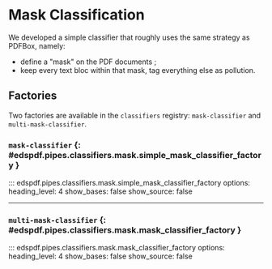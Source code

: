 # Mask Classification

We developed a simple classifier that roughly uses the same strategy as PDFBox, namely:

- define a "mask" on the PDF documents ;
- keep every text bloc within that mask, tag everything else as pollution.

## Factories

Two factories are available in the `classifiers` registry: `mask-classifier` and `multi-mask-classifier`.

### `mask-classifier` {: #edspdf.pipes.classifiers.mask.simple_mask_classifier_factory }

::: edspdf.pipes.classifiers.mask.simple_mask_classifier_factory
    options:
        heading_level: 4
        show_bases: false
        show_source: false

---

### `multi-mask-classifier` {: #edspdf.pipes.classifiers.mask.mask_classifier_factory }

::: edspdf.pipes.classifiers.mask.mask_classifier_factory
    options:
        heading_level: 4
        show_bases: false
        show_source: false
